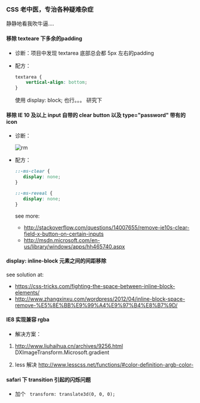 ### CSS 老中医，专治各种疑难杂症

静静地看我吹牛逼....

#### 移除 texteare 下多余的padding

- 诊断：项目中发现 textarea 底部总会都 5px 左右的padding
- 配方：

    ```css
    textarea {
        vertical-align: bottom;
    }
    ```

    使用 display: block; 也行。。。 研究下

#### 移除 IE 10 及以上 input 自带的 clear button 以及 type="password" 带有的 icon

- 诊断：
  
    ![rm](https://cloud.githubusercontent.com/assets/6628666/9102004/3c4d6cb2-3c20-11e5-9c6f-613e71d992bc.png)

- 配方：

    ```css
    ::-ms-clear {
       display: none;
    }

    ::-ms-reveal {
       display: none;
    }
    ```

    see more:
    - http://stackoverflow.com/questions/14007655/remove-ie10s-clear-field-x-button-on-certain-inputs
    - http://msdn.microsoft.com/en-us/library/windows/apps/hh465740.aspx

#### display: inline-block 元素之间的间距移除

see solution at:
- <https://css-tricks.com/fighting-the-space-between-inline-block-elements/>
- <http://www.zhangxinxu.com/wordpress/2012/04/inline-block-space-remove-%E5%8E%BB%E9%99%A4%E9%97%B4%E8%B7%9D/>

#### IE8 实现兼容 rgba

  - 解决方案：

  1. http://www.liuhaihua.cn/archives/9256.html  DXImageTransform.Microsoft.gradient

  2. less 解决 http://www.lesscss.net/functions/#color-definition-argb-color-

#### safari 下 transition 引起的闪烁问题

- 加个 ` transform: translate3d(0, 0, 0);`

